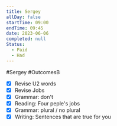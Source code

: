 ```yaml
---
title: Sergey
allDay: false
startTime: 09:00
endTime: 09:45
date: 2023-06-06
completed: null
Status:
  - Paid
  - Had
---
```

#Sergey
#OutcomesB 

- [x] Revise U2 words
- [x] Revise Jobs
- [x] Grammar: don't
- [x] Reading: Four peple's jobs
- [x] Grammar: plural / no plural
- [x] Writing: Sentences that are true for you